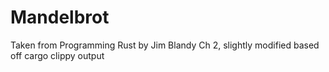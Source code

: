 # Mandelbrot

Taken from Programming Rust by Jim Blandy Ch 2, slightly modified based off cargo clippy output
